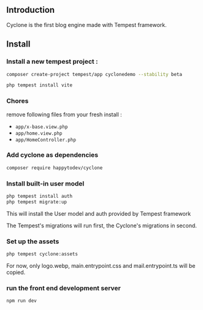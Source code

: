 
## Introduction

Cyclone is the first blog engine made with Tempest framework.

## Install

### Install a new tempest project : 

```bash
composer create-project tempest/app cyclonedemo --stability beta
```

```bash
php tempest install vite
```

### Chores

remove following files from your fresh install : 

- `app/x-base.view.php` 
- `app/home.view.php` 
- `app/HomeController.php` 


### Add cyclone as dependencies

```bash
composer require happytodev/cyclone
```

### Install built-in user model

```bash
php tempest install auth
php tempest migrate:up
```

This will install the User model and auth provided by Tempest framework

The Tempest's migrations will run first, the Cyclone's migrations in second.

### Set up the assets

```bash
php tempest cyclone:assets
```

For now, only logo.webp, main.entrypoint.css and mail.entrypoint.ts will be copied.

### run the front end development server

```bash
npm run dev
```